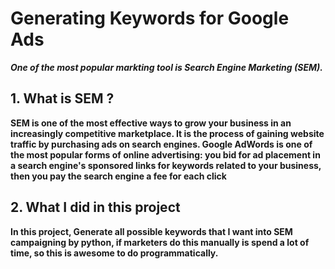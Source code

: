 # Generating Keywords for Google Ads

***One of the most popular markting tool is Search Engine Marketing (SEM).*** 

## 1.  What is SEM ?
**SEM is one of the most effective ways to grow your business in an increasingly competitive marketplace. It is the process of gaining website traffic by purchasing ads on search engines. Google AdWords is one of the most popular forms of online advertising: you bid for ad placement in a search engine's sponsored links for keywords related to your business, then you pay the search engine a fee for each click**

## 2. What I did in this project
**In this project, Generate all possible keywords that I want into SEM campaigning by python, if marketers do this manually is spend a lot of time, so this is awesome to do programmatically.**


